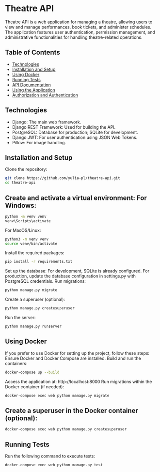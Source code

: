 # Theatre API

Theatre API is a web application for managing a theatre, 
allowing users to view and manage performances, book tickets, 
and administer schedules. The application features user authentication, 
permission management, and administrative functionalities 
for handling theatre-related operations.

## Table of Contents
- [Technologies](#technologies)
- [Installation and Setup](#installation-and-setup)
- [Using Docker](#using-docker)
- [Running Tests](#running-tests)
- [API Documentation](#api-documentation)
- [Using the Application](#using-the-application)
- [Authorization and Authentication](#authorization-and-authentication)

## Technologies
- Django: The main web framework.
- Django REST Framework: Used for building the API.
- PostgreSQL: Database for production; SQLite for development.
- Django JWT: For user authentication using JSON Web Tokens.
- Pillow: For image handling.

## Installation and Setup
Clone the repository:
```bash
git clone https://github.com/yulia-pl/theatre-api.git
cd theatre-api
```

## Create and activate a virtual environment: For Windows:
```bash
python -m venv venv
venv\Scripts\activate
```
For MacOS/Linux:
```bash
python3 -m venv venv
source venv/bin/activate
```
Install the required packages:
```bash
pip install -r requirements.txt
```
Set up the database: For development, SQLite is already configured. 
For production, update the database configuration in settings.py 
with PostgreSQL credentials. Run migrations:
```bash
python manage.py migrate
```
Create a superuser (optional):
```bash
python manage.py createsuperuser
```
Run the server:
```bash
python manage.py runserver
```

## Using Docker
If you prefer to use Docker for setting up the project, follow these steps: 
Ensure Docker and Docker Compose are installed. Build and run the containers:
```bash
docker-compose up --build
```
Access the application at: http://localhost:8000 Run migrations within 
the Docker container (if needed):
```bash
docker-compose exec web python manage.py migrate
```
## Create a superuser in the Docker container (optional):
```bash
docker-compose exec web python manage.py createsuperuser
```
## Running Tests
Run the following command to execute tests:
```bash
docker-compose exec web python manage.py test
```
